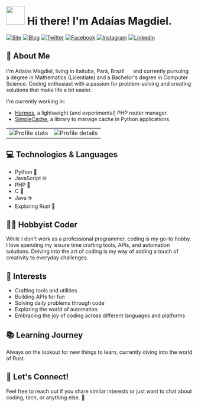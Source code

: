<h1><img src="https://emojis.slackmojis.com/emojis/images/1643514476/4594/blob-wave.gif?1643514476" width="50"/> Hi there! I'm Adaías Magdiel.</h1>

[![Site](https://img.shields.io/badge/Ada%C3%ADas%20Magdiel-%239333EA?style=for-the-badge&logo=dwavesystems&logoColor=ffffff)](https://adaiasmagdiel.com/)
[![Blog](https://img.shields.io/badge/Verdumes%26Leguras-d27938?style=for-the-badge&logo=readme&logoColor=white)](https://blog.adaiasmagdiel.com/)
[![Twitter](https://img.shields.io/badge/twitter-%231DA1F2.svg?&style=for-the-badge&logo=twitter&logoColor=white)](https://twitter.com/m_gd__l)
[![Facebook](https://img.shields.io/badge/Facebook-1877F2?style=for-the-badge&logo=facebook&logoColor=white)](https://facebook.com/adaias.magdiel)
[![Instagram](https://img.shields.io/badge/Instagram-d62976?style=for-the-badge&logo=instagram&logoColor=white)](https://instagram.com/adaias.magdiel)
[![LinkedIn](https://img.shields.io/badge/LinkedIn-0077B5?style=for-the-badge&logo=linkedin&logoColor=white)](https://www.linkedin.com/in/adaiasmagdiel/)

## 🧮 About Me

<p>I'm Adaías Magdiel, living in Itaituba, Pará, Brazil <img src="https://upload.wikimedia.org/wikipedia/commons/thumb/b/b1/Bandeira_Itaituba.svg/120px-Bandeira_Itaituba.svg.png" width="16px"> and currently pursuing a degree in Mathematics (Licentiate) and a Bachelor's degree in Computer Science. Coding enthusiast with a passion for problem-solving and creating solutions that make life a bit easier.</p>

I'm currently working in:
-   [Hermes](https://github.com/AdaiasMagdiel/hermes), a lightweight (and experimental) PHP router manager.
-   [SimpleCache](https://github.com/AdaiasMagdiel/simple-cache), a library to manage cache in Python applications.

<table>
  <tr>
    <td><img src="http://github-profile-summary-cards.vercel.app/api/cards/stats?username=adaiasmagdiel&theme=vue" alt="Profile stats" title="Profile details"></td>
    <td><img src="http://github-profile-summary-cards.vercel.app/api/cards/profile-details?username=adaiasmagdiel&theme=vue" alt="Profile details" title="Profile details"></td>
  </tr>
</table>

## 💻 Technologies & Languages

- Python 🐍
- JavaScript 🌐
- PHP 🚀
- C 🔧
- Java ☕
- Exploring Rust 🦀

## 👨‍💻 Hobbyist Coder

While I don't work as a professional programmer, coding is my go-to hobby. I love spending my leisure time crafting tools, APIs, and automation solutions. Delving into the art of coding is my way of adding a touch of creativity to everyday challenges.

## 🌟 Interests

- Crafting tools and utilities
- Building APIs for fun
- Solving daily problems through code
- Exploring the world of automation
- Embracing the joy of coding across different languages and platforms

## 📚 Learning Journey

Always on the lookout for new things to learn, currently diving into the world of Rust.

## 🤝 Let's Connect!

Feel free to reach out if you share similar interests or just want to chat about coding, tech, or anything else. 🚀
